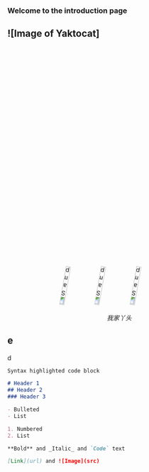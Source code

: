 ### Welcome to the introduction page

## ![Image of Yaktocat]

<p align="center">
	<img src="https://github.com/yazhou2019/introduction/blob/master/image/cui22.jpeg" style="transform:rotate(190deg)" alt="Sample" width="15%" height="15%" > 
	<img src="https://github.com/yazhou2019/introduction/blob/master/image/jiong.png" style="transform:rotate(190deg)" alt="Sample" width="15%" height="15%" > 
	<img src="https://github.com/yazhou2019/introduction/blob/master/image/cui11.jpeg" style="transform:rotate(190deg)" alt="Sample" width="15%" height="15%" > 
	
<p align="center">
		<em>我家丫头</em>
	</p>



## e

d
```markdown
Syntax highlighted code block

# Header 1
## Header 2
### Header 3

- Bulleted
- List

1. Numbered
2. List

**Bold** and _Italic_ and `Code` text

[Link](url) and ![Image](src)
```

